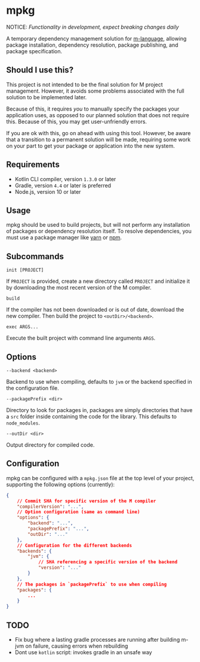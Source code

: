 # mpkg

NOTICE: *Functionality in development, expect breaking changes daily*

A temporary dependency management solution for [m-language](https://github.com/m-language/m-language),
allowing package installation, dependency resolution, package publishing, and package specification.

## Should I use this?

This project is not intended to be the final solution for M project management. However, it avoids
some problems associated with the full solution to be implemented later.

Because of this, it requires *you* to manually specify the packages your application uses, as opposed
to our planned solution that does not require this. Because of this, you may get user-unfriendly errors.

If you are ok with this, go on ahead with using this tool. However, be aware that a transition to a permanent solution
will be made, requiring some work on your part to get your package or application into the new system.

## Requirements

* Kotlin CLI compiler, version `1.3.0` or later
* Gradle, version `4.4` or later is preferred
* Node.js, version 10 or later

## Usage

mpkg should be used to build projects, but will not perform any installation of packages
or dependency resolution itself. To resolve dependencies, you must use a package manager 
like [yarn](https://github.com/yarnpkg/yarn) or [npm](https://github.com/npm/cli).

## Subcommands

`init [PROJECT]`

If `PROJECT` is provided, create a new directory called `PROJECT` and initialize
it by downloading the most recent version of the M compiler.

`build`

If the compiler has not been downloaded or is out of date, download the new compiler.
Then build the project to `<outDir>/<backend>`.

`exec ARGS...`

Execute the built project with command line arguments `ARGS`.

## Options

`--backend <backend>`

Backend to use when compiling, defaults to `jvm` or the backend specified in the configuration file.

`--packagePrefix <dir>`

Directory to look for packages in, packages are simply directories that have a `src` folder
inside containing the code for the library. This defaults to `node_modules`.

`--outDir <dir>`

Output directory for compiled code.

## Configuration

mpkg can be configured with a `mpkg.json` file at the top level of your project,
supporting the following options (currently):

```JSON
{
    // Commit SHA for specific version of the M compiler    
    "compilerVersion": "...",
    // Option configuration (same as command line)
    "options": {
        "backend": "...",
        "packagePrefix": "...",
        "outDir": "..."
    },
    // Configuration for the different backends
    "backends": {
        "jvm": {
            // SHA referencing a specific version of the backend
            "version": "..."
        }
    },
    // The packages in `packagePrefix` to use when compiling
    "packages": {
        ...
    }
}
``` 

## TODO
- Fix bug where a lasting gradle processes are running after building m-jvm on failure, causing errors when rebuilding
- Dont use `kotlin` script: invokes gradle in an unsafe way
